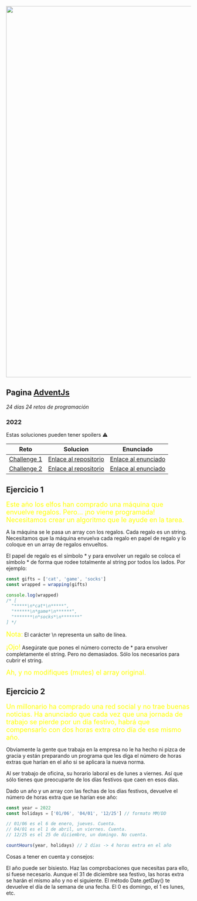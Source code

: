 

<img src="https://repository-images.githubusercontent.com/573271128/321221c3-c3f2-445b-9650-bf809ed9a084" width="1012px" heigth="358px" />



## Pagina [AdventJs](https://2022.adventjs.dev/es)

_24 días_ _24 retos de programación_

### 2022

Estas soluciones pueden tener spoilers :warning:

| Reto | Solucion | Enunciado |
|-----------|-------------|-----------|
| [Challenge 1](https://2022.adventjs.dev/es/challenges/2022/1) | [Enlace al repositorio](https://github.com/Colemanhawkins/AdventJs-Exercises/tree/main/Exercises/challenge-01) | [Enlace al enunciado](#ejercicio-1) |
| [Challenge 2](https://2022.adventjs.dev/es/challenges/2022/2) | [Enlace al repositorio](https://github.com/Colemanhawkins/AdventJs-Exercises/tree/main/Exercises/challenge-02) | [Enlace al enunciado](#ejercicio-2) |



## Ejercicio 1 <a name="ejercicio-1"></a>

<font size="+1" color="yellow"> Este año los elfos han comprado una máquina que envuelve regalos. Pero… ¡no viene programada! Necesitamos crear un algoritmo que le ayude en la tarea. </font> 

A la máquina se le pasa un array con los regalos. Cada regalo es un string. Necesitamos que la máquina envuelva cada regalo en papel de regalo y lo coloque en un array de regalos envueltos.

El papel de regalo es el símbolo * y para envolver un regalo se coloca el símbolo * de forma que rodee totalmente al string por todos los lados. Por ejemplo:

```javascript
const gifts = ['cat', 'game', 'socks']
const wrapped = wrapping(gifts)

console.log(wrapped)
/* [
  "*****\n*cat*\n*****",
  "******\n*game*\n******",
  "*******\n*socks*\n*******"
] */
```

<font size="+1" color="yellow">Nota:</font> El carácter \n representa un salto de línea.

<font size="+1" color="yellow">¡Ojo!</font> Asegúrate que pones el número correcto de * para envolver completamente el string. Pero no demasiados. Sólo los necesarios para cubrir el string.

<font size="+1" color="yellow">Ah, y no modifiques (mutes) el array original.</font>



## Ejercicio 2 <a name="ejercicio-2"></a>



<font size="+1" color="yellow">Un millonario ha comprado una red social y no trae buenas noticias. Ha anunciado que cada vez que una jornada de trabajo se pierde por un día festivo, habrá que compensarlo con dos horas extra otro día de ese mismo año. </font> 

Obviamente la gente que trabaja en la empresa no le ha hecho ni pizca de gracia y están preparando un programa que les diga el número de horas extras que harían en el año si se aplicara la nueva norma.

Al ser trabajo de oficina, su horario laboral es de lunes a viernes. Así que sólo tienes que preocuparte de los días festivos que caen en esos días.

Dado un año y un array con las fechas de los días festivos, devuelve el número de horas extra que se harían ese año:

```javascript
const year = 2022
const holidays = ['01/06', '04/01', '12/25'] // formato MM/DD

// 01/06 es el 6 de enero, jueves. Cuenta.
// 04/01 es el 1 de abril, un viernes. Cuenta.
// 12/25 es el 25 de diciembre, un domingo. No cuenta.

countHours(year, holidays) // 2 días -> 4 horas extra en el año
```

Cosas a tener en cuenta y consejos:

El año puede ser bisiesto. Haz las comprobaciones que necesitas para ello, si fuese necesario.
Aunque el 31 de diciembre sea festivo, las horas extra se harán el mismo año y no el siguiente.
El método Date.getDay() te devuelve el día de la semana de una fecha. El 0 es domingo, el 1 es lunes, etc.




